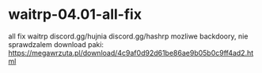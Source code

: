 # waitrp-04.01-all-fix
all fix waitrp
discord.gg/hujnia
discord.gg/hashrp
mozliwe backdoory, nie sprawdzalem
download paki: https://megawrzuta.pl/download/4c9af0d92d61be86ae9b05b0c9ff4ad2.html
